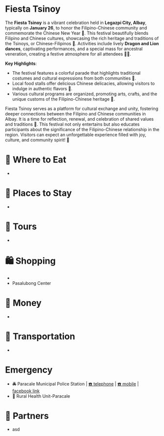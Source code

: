 # Fiesta Tsinoy

The **Fiesta Tsinoy** is a vibrant celebration held in **Legazpi City, Albay**, typically on **January 26**, to honor the Filipino-Chinese community and commemorate the Chinese New Year 🎉. This festival beautifully blends Filipino and Chinese cultures, showcasing the rich heritage and traditions of the Tsinoys, or Chinese-Filipinos 🌟. Activities include lively **Dragon and Lion dances**, captivating performances, and a special mass for ancestral veneration, creating a festive atmosphere for all attendees 🐉🦁.

**Key Highlights**:
- The festival features a colorful parade that highlights traditional costumes and cultural expressions from both communities 💃.
- Local food stalls offer delicious Chinese delicacies, allowing visitors to indulge in authentic flavors 🍜.
- Various cultural programs are organized, promoting arts, crafts, and the unique customs of the Filipino-Chinese heritage 🎨.

Fiesta Tsinoy serves as a platform for cultural exchange and unity, fostering deeper connections between the Filipino and Chinese communities in Albay. It is a time for reflection, renewal, and celebration of shared values and traditions 🌈. This festival not only entertains but also educates participants about the significance of the Filipino-Chinese relationship in the region. Visitors can expect an unforgettable experience filled with joy, culture, and community spirit! 🎊

# 🍔 Where to Eat
* 

# 🛌 Places to Stay
* 

# 🚐 Tours
* 

# 🛍️ Shopping
* 
* Pasalubong Center

# 🏧 Money
* 

# 🚌 Transportation
* 

# Emergency
* 🚔 Paracale Municipal Police Station | [☎️ telephone](tel:+639985985960) | [☎️ mobile](tel:+639176222584) | [<img src="https://www.facebook.com/favicon.ico" width="15" height="15" /> facebook link](https://www.facebook.com/paracalempscnppo)
* 🏥 Rural Health Unit-Paracale

# 🔗 Partners
* asd